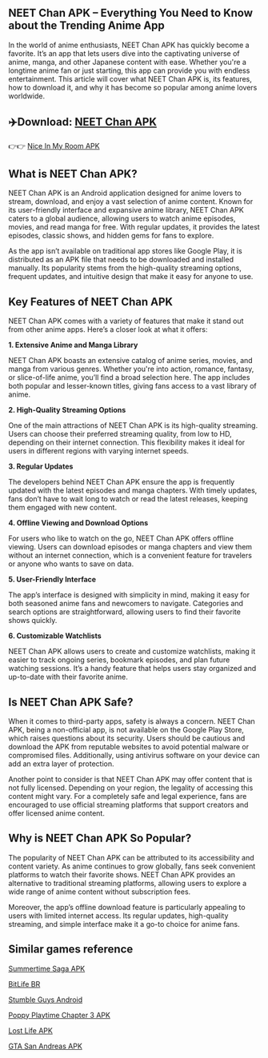 ## NEET Chan APK – Everything You Need to Know about the Trending Anime App

In the world of anime enthusiasts, NEET Chan APK has quickly become a favorite. It’s an app that lets users dive into the captivating universe of anime, manga, and other Japanese content with ease. Whether you're a longtime anime fan or just starting, this app can provide you with endless entertainment. This article will cover what NEET Chan APK is, its features, how to download it, and why it has become so popular among anime lovers worldwide.

## ✈️Download: [NEET Chan APK](https://apkbine.com/)

👉👉 [Nice In My Room APK](https://github.com/Nice-In-My-Room-APK-Free)

## What is NEET Chan APK?

NEET Chan APK is an Android application designed for anime lovers to stream, download, and enjoy a vast selection of anime content. Known for its user-friendly interface and expansive anime library, NEET Chan APK caters to a global audience, allowing users to watch anime episodes, movies, and read manga for free. With regular updates, it provides the latest episodes, classic shows, and hidden gems for fans to explore.

As the app isn’t available on traditional app stores like Google Play, it is distributed as an APK file that needs to be downloaded and installed manually. Its popularity stems from the high-quality streaming options, frequent updates, and intuitive design that make it easy for anyone to use.

## Key Features of NEET Chan APK

NEET Chan APK comes with a variety of features that make it stand out from other anime apps. Here’s a closer look at what it offers:

**1. Extensive Anime and Manga Library**

NEET Chan APK boasts an extensive catalog of anime series, movies, and manga from various genres. Whether you're into action, romance, fantasy, or slice-of-life anime, you’ll find a broad selection here. The app includes both popular and lesser-known titles, giving fans access to a vast library of anime.

**2. High-Quality Streaming Options**

One of the main attractions of NEET Chan APK is its high-quality streaming. Users can choose their preferred streaming quality, from low to HD, depending on their internet connection. This flexibility makes it ideal for users in different regions with varying internet speeds.

**3. Regular Updates**

The developers behind NEET Chan APK ensure the app is frequently updated with the latest episodes and manga chapters. With timely updates, fans don’t have to wait long to watch or read the latest releases, keeping them engaged with new content.

**4. Offline Viewing and Download Options**

For users who like to watch on the go, NEET Chan APK offers offline viewing. Users can download episodes or manga chapters and view them without an internet connection, which is a convenient feature for travelers or anyone who wants to save on data.

**5. User-Friendly Interface**

The app’s interface is designed with simplicity in mind, making it easy for both seasoned anime fans and newcomers to navigate. Categories and search options are straightforward, allowing users to find their favorite shows quickly.

**6. Customizable Watchlists**

NEET Chan APK allows users to create and customize watchlists, making it easier to track ongoing series, bookmark episodes, and plan future watching sessions. It’s a handy feature that helps users stay organized and up-to-date with their favorite anime.

## Is NEET Chan APK Safe?

When it comes to third-party apps, safety is always a concern. NEET Chan APK, being a non-official app, is not available on the Google Play Store, which raises questions about its security. Users should be cautious and download the APK from reputable websites to avoid potential malware or compromised files. Additionally, using antivirus software on your device can add an extra layer of protection.

Another point to consider is that NEET Chan APK may offer content that is not fully licensed. Depending on your region, the legality of accessing this content might vary. For a completely safe and legal experience, fans are encouraged to use official streaming platforms that support creators and offer licensed anime content.

## Why is NEET Chan APK So Popular?

The popularity of NEET Chan APK can be attributed to its accessibility and content variety. As anime continues to grow globally, fans seek convenient platforms to watch their favorite shows. NEET Chan APK provides an alternative to traditional streaming platforms, allowing users to explore a wide range of anime content without subscription fees.

Moreover, the app’s offline download feature is particularly appealing to users with limited internet access. Its regular updates, high-quality streaming, and simple interface make it a go-to choice for anime fans.
## Similar games reference

[Summertime Saga APK](https://github.com/Summertime-Saga-APK)

[BitLife BR](https://github.com/BitLife-BR)

[Stumble Guys Android](https://github.com/Stumble-Guys-ANdroid)

[Poppy Playtime Chapter 3 APK](https://github.com/Poppy-Playtime-Chapter-3-Android)

[Lost Life APK](https://github.com/Lost-Life-APK/)

[GTA San Andreas APK](https://github.com/GTA-San-Andreas-APK-Android
)
